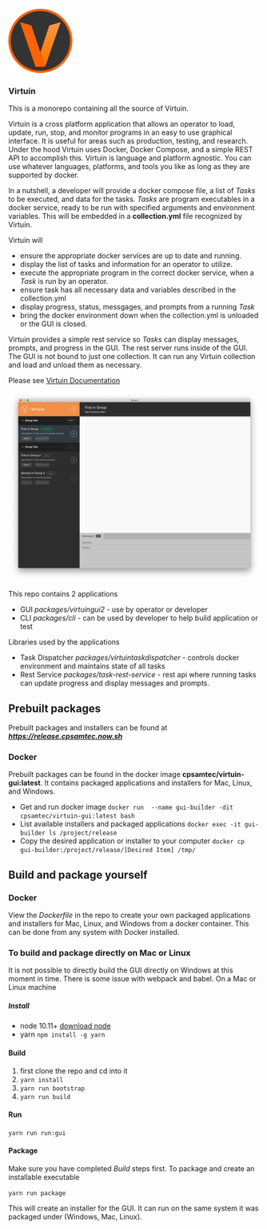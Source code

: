 
![Virtuin](logo.png)

### Virtuin

This is a monorepo containing all the source of Virtuin.

Virtuin is a cross platform application that allows an operator to load, update,
run, stop, and monitor programs in an easy to use graphical interface.
It is useful for areas such as production, testing, and research. Under the hood
Virtuin uses Docker, Docker Compose, and a simple REST API to accomplish this.
Virtuin is language and platform agnostic. You can use whatever languages, platforms,
 and tools you like as long as they are supported by docker.


In a nutshell, a developer will provide a docker compose file, a list of *Tasks* to be executed,
and data for the tasks. *Tasks* are program executables in a docker service,
ready to be run with specified arguments and environment variables.
This will be embedded in a **collection.yml** file recognized by Virtuin.

Virtuin will
 - ensure the appropriate docker services are up to date and running.
 - display the list of tasks and information for an operator to utilize.
 - execute the appropriate program in the correct docker service, when a *Task* is run by an operator.
 - ensure task has all necessary data and variables described in the collection.yml
 - display progress, status, messgages, and prompts from a running *Task*
 - bring the docker environment down when the collection.yml is unloaded or
 the GUI is closed.

Virtuin provides a simple rest service so *Tasks* can
display messages, prompts, and progress in the GUI. The rest server runs inside of
 the GUI. The GUI is not bound to just one collection. It can run any Virtuin collection
 and load and unload them as necessary.

Please see
[Virtuin Documentation](docs/documentation.md)

![GUI](./release.png)

This repo contains 2 applications
- GUI *packages/virtuingui2* - use by operator or developer
- CLI *packages/cli* - can be used by developer to help build application or test

Libraries used by the applications
- Task Dispatcher *packages/virtuintaskdispatcher* - controls docker environment and maintains state of all tasks
- Rest Service *packages/task-rest-service* - rest api where running tasks can update progress and display messages and prompts.


<p id="prebuilt-packages"></p>

## Prebuilt packages

Prebuilt packages and installers can be found at ***https://release.cpsamtec.now.sh***

### Docker
Prebuilt packages can be found in the docker image **cpsamtec/virtuin-gui:latest**.
It contains packaged applications and installers for Mac, Linux, and Windows.

- Get and run docker image ```docker run  --name gui-builder -dit cpsamtec/virtuin-gui:latest bash```
- List available installers and packaged applications ```docker exec -it gui-builder ls /project/release```
- Copy the desired application or installer to your computer ```docker cp gui-builder:/project/release/[Desired Item] /tmp/```


<p id="build"></p>

## Build and package yourself

### Docker
View the *Dockerfile* in the repo to create your own packaged applications and
 installers for Mac, Linux, and Windows from a docker container. This can be done
 from any system with Docker installed.

### To build and package directly on Mac or Linux

It is not possible to directly build the GUI directly on Windows at this moment in time.
There is some issue with webpack and babel. On a Mac or Linux machine

##### Install
- node 10.11+
  [download node](https://nodejs.org/en/download/)
- yarn
  ```npm install -g yarn```


#### Build

1. first clone the repo and cd into it
2. ```yarn install```
3. ```yarn run bootstrap ```
4. ```yarn run build ```


#### Run

 ```yarn run run:gui```

<p id="package"></p>

#### Package

Make sure you have completed *Build* steps first. To package and create an installable executable

``` yarn run package ```

This will create an installer for the GUI. It can run on the same system it was
packaged under (Windows, Mac, Linux).

